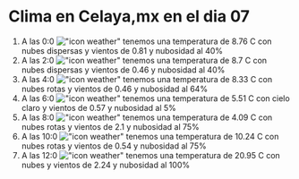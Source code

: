 # Clima en Celaya,mx en el dia 07

1. A las 0:0 !["icon weather"](http://openweathermap.org/img/w/03n.png) tenemos una temperatura de 8.76 C con nubes dispersas y  vientos de 0.81 y nubosidad al 40%
1. A las 2:0 !["icon weather"](http://openweathermap.org/img/w/03n.png) tenemos una temperatura de 8.7 C con nubes dispersas y  vientos de 0.46 y nubosidad al 40%
1. A las 4:0 !["icon weather"](http://openweathermap.org/img/w/04n.png) tenemos una temperatura de 8.33 C con nubes rotas y  vientos de 0.46 y nubosidad al 64%
1. A las 6:0 !["icon weather"](http://openweathermap.org/img/w/01n.png) tenemos una temperatura de 5.51 C con cielo claro y  vientos de 0.57 y nubosidad al 5%
1. A las 8:0 !["icon weather"](http://openweathermap.org/img/w/04d.png) tenemos una temperatura de 4.09 C con nubes rotas y  vientos de 2.1 y nubosidad al 75%
1. A las 10:0 !["icon weather"](http://openweathermap.org/img/w/04d.png) tenemos una temperatura de 10.24 C con nubes rotas y  vientos de 0.54 y nubosidad al 75%
1. A las 12:0 !["icon weather"](http://openweathermap.org/img/w/04d.png) tenemos una temperatura de 20.95 C con nubes y  vientos de 2.24 y nubosidad al 100%
